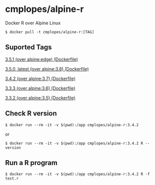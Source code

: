 # cmplopes/alpine-r
Docker R over Alpine Linux

```
$ docker pull -t cmplopes/alpine-r:[TAG]
```

## Suported Tags

[3.5.1 (over alpine:edge) (Dockerfile)](https://github.com/cmplopes/alpine-r/blob/master/3.5.1/Dockerfile)

[3.5.0, latest (over alpine:3.8) (Dockerfile)](https://github.com/cmplopes/alpine-r/blob/master/3.5.0/Dockerfile)

[3.4.2 (over alpine:3.7) (Dockerfile)](https://github.com/cmplopes/alpine-r/blob/master/3.4.2/Dockerfile)

[3.3.3 (over alpine:3.6) (Dockerfile)](https://github.com/cmplopes/alpine-r/blob/master/3.3.3/Dockerfile)

[3.3.2 (over alpine:3.5) (Dockerfile)](https://github.com/cmplopes/alpine-r/blob/master/3.3.2/Dockerfile)


## Check R version
```
$ docker run --rm -it -v $(pwd):/app cmplopes/alpine-r:3.4.2
```
or
```
$ docker run --rm -it -v $(pwd):/app cmplopes/alpine-r:3.4.2 R --version
```

## Run a R program
```
$ docker run --rm -it -v $(pwd):/app cmplopes/alpine-r:3.4.2 R -f test.r
```
